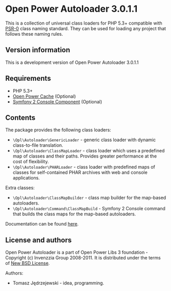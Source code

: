 Open Power Autoloader 3.0.1.1
=============================

This is a collection of universal class loaders for PHP 5.3+ compatible with
[PSR-0](http://groups.google.com/group/php-standards/web/psr-0-final-proposal) class
naming standard. They can be used for loading any project that follows these
naming rules.

Version information
-------------------

This is a development version of Open Power Autoloader 3.0.1.1

Requirements
------------

+ PHP 5.3+
+ [Open Power Cache](http://www.github.com/OPL/opl3-cache) (Optional)
+ [Symfony 2 Console Component](http://www.symfony-reloaded.org) (Optional)

Contents
--------

The package provides the following class loaders:

* `\Opl\Autoloader\GenericLoader` - generic class loader with dynamic class-to-file
  translation.
* `\Opl\Autoloader\ClassMapLoader` - class loader which uses a predefined map of
  classes and their paths. Provides greater performance at the cost of flexibility.
* `\Opl\Autoloader\PHARLoader` - class loader with predefined maps of classes for
  self-contained PHAR archives with web and console applications.

Extra classes:

* `\Opl\Autoloader\ClassMapBuilder` - class map builder for the map-based autoloaders.
* `\Opl\Autoloader\Command\ClassMapBuild` - Symfony 2 Console command that builds
  the class maps for the map-based autoloaders.

Documentation can be found [here](http://static.invenzzia.org/docs/opl/3_0/book/en/autoloader.html).

License and authors
-------------------

Open Power Autoloader is a part of Open Power Libs 3 foundation - Copyright (c) Invenzzia
Group 2008-2011. It is distributed under the terms of [New BSD License](http://www.invenzzia.org/license/new-bsd).

Authors:

+ Tomasz Jędrzejewski - idea, programming.